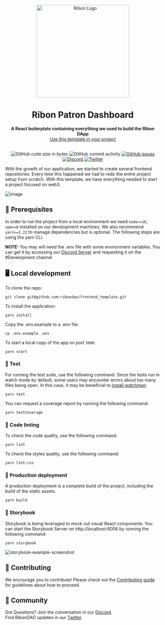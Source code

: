<!---
The main structure of this README was taken from:
https://github.com/open-sauced/open-sauced#readme
-->

<div align="center">
  <br>
  <img alt="Ribon Logo" src="https://user-images.githubusercontent.com/24739860/190657474-1cb9457a-144e-4376-967c-e26d0c0b802c.png" width="300px">
  <h1>Ribon Patron Dashboard</h1>
  <strong>A React boilerplate containing everything we used to build the Ribon DApp</strong>
  <br>
  <a class="btn btn-primary ml-2" href="https://github.com/RibonDAO/frontend_template/generate" >Use this template in your project</a>
</div>
<br>
<p align="center">
  <img src="https://img.shields.io/github/languages/code-size/RibonDAO/frontend_template" alt="GitHub code size in bytes">
  <img src="https://img.shields.io/github/commit-activity/w/RibonDAO/frontend_template" alt="GitHub commit activity">
  <a href="https://github.com/RibonDAO/interface/issues">
    <img src="https://img.shields.io/github/issues/RibonDAO/frontend_template" alt="GitHub issues">
  </a>
  <a href="https://discord.gg/DBcwmDrkpy">
    <img src="https://img.shields.io/discord/341989911450091522.svg?label=&logo=discord&logoColor=ffffff&color=7389D8&labelColor=6A7EC2" alt="Discord">
  </a>
  <a href="https://twitter.com/RibonDAO">
    <img src="https://img.shields.io/twitter/follow/RibonDAO?label=Follow&style=social" alt="Twitter">
  </a>
</p>

With the growth of our application, we started to create several frontend repositories.
Every time this happened we had to redo the entire project setup from scratch.
With this template, we have everything needed to start a project focused on web3.

![image](https://user-images.githubusercontent.com/24739860/191996585-c72e1918-2acf-4d46-a2d6-8d0402a4b014.png)

## 📖 Prerequisites

In order to run the project from a local environment we need `node>=16`, `npm>=8` installed on our development machines. We also recommend `yarn>=1.22` to manage dependencies but is optional. The following steps are using the yarn CLI.

**NOTE:** You may will need the .env file with some environment variables. You can get it by accessing our [Discord Server](https://discord.gg/DBcwmDrkpy) and requesting it on the #Development channel

## 🖥️ Local development

To clone the repo:

```shell
git clone git@github.com:ribondao/frontend_template.git
```

To install the application:

```shell
yarn install
```

Copy the .env.example to a .env file

```shell
cp .env.example .env
```

To start a local copy of the app on port `3000`:

```shell
yarn start
```

### 🧪 Test

For running the test suite, use the following command. Since the tests run in watch mode by default, some users may encounter errors about too many files being open. In this case, it may be beneficial to [install watchman](https://facebook.github.io/watchman/docs/install.html).

```shell
yarn test
```

You can request a coverage report by running the following command:

```shell
yarn testCoverage
```

### 🎨 Code linting

To check the code quality, use the following command:

```shell
yarn lint
```

To check the styles quality, use the following command:

```shell
yarn lint:css
```

### 🚀 Production deployment

A production deployment is a complete build of the project, including the build of the static assets.

```shell
yarn build
```

### 📙 Storybook

Storybook is being leveraged to mock out visual React components. You can start the Storybook Server on http://localhost:6006 by running the following command:

```shell
yarn storybook
```

![storybook-example-screenshot](https://user-images.githubusercontent.com/24739860/175363555-461e4c27-a994-470e-982b-f4c482b6e121.png)

## 🤝 Contributing

We encourage you to contribute! Please check out the [Contributing guide](https://ribondao.github.io/docs/) for guidelines about how to proceed.

## 💝 Community

Got Questions? Join the conversation in our [Discord](https://discord.gg/DBcwmDrkpy).  
Find RibonDAO updates in our [Twitter](https://www.twitter.com/RibonDAO).
